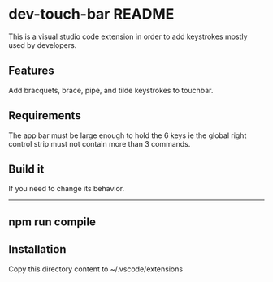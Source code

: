 # dev-touch-bar README

This is a visual studio code extension in order to add keystrokes mostly used by developers.

## Features

Add bracquets, brace, pipe, and tilde keystrokes to touchbar.

## Requirements

The app bar must be large enough to hold the 6 keys ie the global right control strip must not contain
more than 3 commands.


## Build it 

If you need to change its behavior.

---
npm run compile
---

## Installation 

Copy this directory content to ~/.vscode/extensions